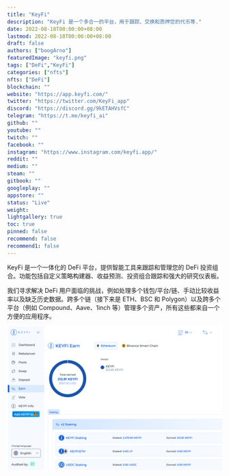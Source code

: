 ```yaml
---
title: "KeyFi"
description: "KeyFi 是一个多合一的平台，用于跟踪、交换和质押您的代币等."
date: 2022-08-18T00:00:00+08:00
lastmod: 2022-08-18T00:00:00+08:00
draft: false
authors: ["boogArno"]
featuredImage: "keyfi.png"
tags: ["DeFi","KeyFi"]
categories: ["nfts"]
nfts: ["DeFi"]
blockchain: ""
website: "https://app.keyfi.com/"
twitter: "https://twitter.com/KeyFi_app"
discord: "https://discord.gg/9kETAHVsfC"
telegram: "https://t.me/keyfi_ai"
github: ""
youtube: ""
twitch: ""
facebook: ""
instagram: "https://www.instagram.com/keyfi.app/"
reddit: ""
medium: ""
steam: ""
gitbook: ""
googleplay: ""
appstore: ""
status: "Live"
weight: 
lightgallery: true
toc: true
pinned: false
recommend: false
recommend1: false
---
```

KeyFi 是一个一体化的 DeFi 平台，提供智能工具来跟踪和管理您的 DeFi 投资组合。功能包括自定义策略构建器、收益预测、投资组合跟踪和强大的研究仪表板。

我们寻求解决 DeFi 用户面临的挑战，例如处理多个钱包/平台/链、手动比较收益率以及缺乏历史数据。跨多个链（接下来是 ETH、BSC 和 Polygon）以及跨多个平台（例如 Compound、Aave、1inch 等）管理多个资产，所有这些都来自一个方便的应用程序。

![keyfi-dapp-defi-ethereum-image1_3874ee0a63b43ea35280970dbb61e85e](keyfi-dapp-defi-ethereum-image1_3874ee0a63b43ea35280970dbb61e85e.png)